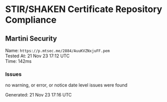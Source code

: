 # STIR/SHAKEN Certificate Repository Compliance

## Martini Security

Name: `https://p.mtsec.me/2884/AuuKVZNxjuFF.pem`\
Tested At: 21 Nov 23 17:12 UTC\
Time: 142ms

### Issues

no warning, or error, or notice date level issues were found

Generated: 21 Nov 23 17:16 UTC